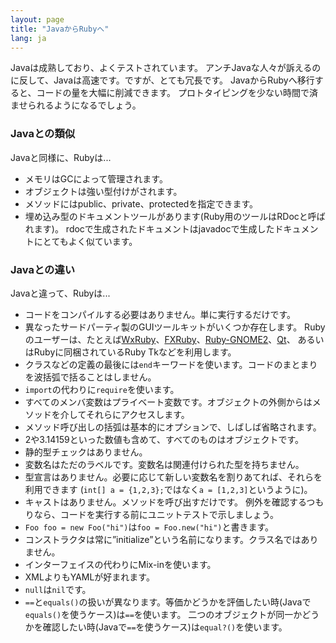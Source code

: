 ```yaml
---
layout: page
title: "JavaからRubyへ"
lang: ja
---
```


Javaは成熟しており、よくテストされています。
アンチJavaな人々が訴えるのに反して、Javaは高速です。ですが、とても冗長です。
JavaからRubyへ移行すると、コードの量を大幅に削減できます。
プロトタイピングを少ない時間で済ませられるようになるでしょう。

### Javaとの類似

Javaと同様に、Rubyは...

* メモリはGCによって管理されます。
* オブジェクトは強い型付けがされます。
* メソッドにはpublic、private、protectedを指定できます。
* 埋め込み型のドキュメントツールがあります(Ruby用のツールはRDocと呼ばれます)。
  rdocで生成されたドキュメントはjavadocで生成したドキュメントにとてもよく似ています。

### Javaとの違い

Javaと違って、Rubyは...

* コードをコンパイルする必要はありません。単に実行するだけです。
* 異なったサードパーティ製のGUIツールキットがいくつか存在します。
  Rubyのユーザーは、たとえば[WxRuby][1]、[FXRuby][2]、[Ruby-GNOME2][3]、[Qt][4]、
  あるいはRubyに同梱されているRuby Tkなどを利用します。
* クラスなどの定義の最後には`end`キーワードを使います。コードのまとまりを波括弧で括ることはしません。
* `import`の代わりに`require`を使います。
* すべてのメンバ変数はプライベート変数です。オブジェクトの外側からはメソッドを介してそれらにアクセスします。
* メソッド呼び出しの括弧は基本的にオプションで、しばしば省略されます。
* 2や3.14159といった数値も含めて、すべてのものはオブジェクトです。
* 静的型チェックはありません。
* 変数名はただのラベルです。変数名は関連付けられた型を持ちません。
* 型宣言はありません。必要に応じて新しい変数名を割りあてれば、それらを利用できます
  (`int[] a = {1,2,3};`ではなく`a = [1,2,3]`というように)。
* キャストはありません。メソッドを呼び出すだけです。
  例外を確認するつもりなら、コードを実行する前にユニットテストで示しましょう。
* `Foo foo = new Foo("hi")`は`foo = Foo.new("hi")`と書きます。
* コンストラクタは常に”initialize”という名前になります。クラス名ではありません。
* インターフェイスの代わりにMix-inを使います。
* XMLよりもYAMLが好まれます。
* `null`は`nil`です。
* `==`と`equals()`の扱いが異なります。等価かどうかを評価したい時(Javaで`equals()`を使うケース)は`==`を使います。
  二つのオブジェクトが同一かどうかを確認したい時(Javaで`==`を使うケース)は`equal?()`を使います。



[1]: https://github.com/eumario/wxruby
[2]: https://github.com/larskanis/fxruby
[3]: https://ruby-gnome2.osdn.jp/
[4]: https://github.com/ryanmelt/qtbindings/
